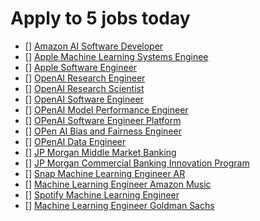 # Apply to 5 jobs today

- [] [Amazon AI Software Developer](https://www.amazon.jobs/en/jobs/1524266/software-developer-amazon-ai)
- [] [Apple Machine Learning Systems Enginee](https://jobs.apple.com/en-us/details/200209701/machine-learning-systems-engineer?team=MLAI)
- [] [Apple Software Engineer](https://jobs.apple.com/en-us/details/200229918/software-engineer?team=HRDWR)
- [] [OpenAI Research Engineer](https://openai.com/jobs/research-engineer/)
- [] [OpenAI Research Scientist](https://openai.com/jobs/research-scientist/)
- [] [OpenAI Software Engineer](https://jobs.lever.co/openai/a10f3fe2-d0bd-46c8-b950-5e0dc9bfa011)
- [] [OPenAI Model Performance Engineer](https://jobs.lever.co/openai/ae09ef7b-9a60-4ded-a9a8-407ae7a539e8)
- [] [OPenAI Software Engineer Platform](https://jobs.lever.co/openai/3130aa5b-7625-4cda-b21d-1b7b2ce9bd6a)
- [] [OPen AI Bias and Fairness Engineer](https://jobs.lever.co/openai/03a47486-6be3-4a80-85e0-32119740b6e7)
- [] [OPenAI Data Engineer](https://jobs.lever.co/openai/853b118d-0608-47fe-a703-12afbe1c307f)
- [] [JP Morgan Middle Market Banking](https://careers.jpmorgan.com/us/en/students/programs/mmbsi-fulltime)
- [] [JP Morgan Commercial Banking Innovation Program](https://careers.jpmorgan.com/us/en/students/programs/commercial-banking-innovation-development-program)
- [] [Snap Machine Learning Engineer AR](https://www.linkedin.com/jobs/view/2474423862/?alternateChannel=search&refId=Cu%2FqLXpN1yRdswczrLatiw%3D%3D&trackingId=IF6q8zDUWJx86pimsBDwgw%3D%3D&trk=d_flagship3_job_home)
- [] [Machine Learning Engineer Amazon Music](https://www.linkedin.com/jobs/view/2499160259/?eBP=CwEAAAF5KLZRLYAUH3RouBIBBK_AwBA4oqTeO-yWPgyk7bQ6lcjbXfieAXqSoCmD9wYgsDAMrQjgencZ1yBxwRKqt4fBRbzvgsP0nqo2gIxFx82N2QNgp6C-SDmzB6EiG4rqY7huCWAZ79NnN4UZp0ZN2O5AbXvqp9Ol-hmN6O3HAXfuf1leF3Ptr7YJ4AWzX79QhKUB38qwaa1wQ7JNoAPqViDpPq_miHPjJq66Oj2hdJc1GKzjT9eCFWPde4PmOUmIzOq4Bntrfxl20pBDCZiQPZHhIxYgoaCYdve56EISOHUpPFnCqEUxJCXo_lbpeUIhkXGvr6-lE-bqhP7fZ-uU4ymxNh-lKyJtD2w&recommendedFlavor=SCHOOL_RECRUIT&refId=Cu%2FqLXpN1yRdswczrLatiw%3D%3D&trackingId=IIu7EeQncaBLk9Rkoji72w%3D%3D&trk=flagship3_search_srp_jobs)
- [] [Spotify Machine Learning Engineer](https://www.linkedin.com/jobs/view/2485161752/?eBP=JOB_SEARCH_ORGANIC&recommendedFlavor=SCHOOL_RECRUIT&refId=Cu%2FqLXpN1yRdswczrLatiw%3D%3D&trackingId=80uO6DCPkSViDQ5biE0q5w%3D%3D&trk=flagship3_search_srp_jobs)
- [] [Machine Learning Engineer Goldman Sachs](https://www.linkedin.com/jobs/view/2481158743/?alternateChannel=search&refId=Cu%2FqLXpN1yRdswczrLatiw%3D%3D&trackingId=gShwbylT1Rd08XsC975hKQ%3D%3D&trk=d_flagship3_job_home)